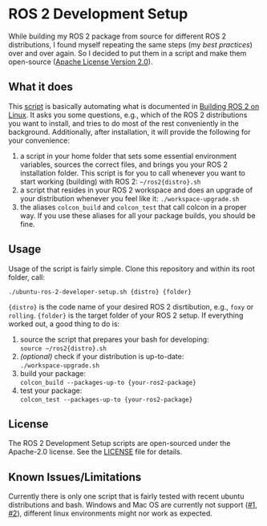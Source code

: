 # ROS 2 Development Setup

While building my ROS 2 package from source for different ROS 2 distributions, I found myself repeating the same steps (my *best practices*) over and over again. So I decided to put them in a script and make them open-source ([Apache License Version 2.0](./LICENSE)).

## What it does

This [script](./ubuntu-ros-2-developer-setup.sh) is basically automating what is documented in [Building ROS 2 on Linux](https://index.ros.org/doc/ros2/Installation/Crystal/Linux-Development-Setup/). It asks you some questions, e.g., which of the ROS 2 distributions you want to install, and tries to do most of the rest conveniently in the background. Additionally, after installation, it will provide the following for your convenience:  

1. a script in your home folder that sets some essential environment variables, sources the correct files, and brings you your ROS 2 installation folder. This script is for you to call whenever you want to start working (building) with ROS 2: `~/ros2{distro}.sh`
1. a script that resides in your ROS 2 workspace and does an upgrade of your distribution whenever you feel like it: `./workspace-upgrade.sh`
1. the aliases `colcon_build` and `colcon_test` that call colcon in a proper way. If you use these aliases for all your package builds, you should be fine. 

## Usage

Usage of the script is fairly simple. Clone this repository and within its root folder, call:  

`./ubuntu-ros-2-developer-setup.sh {distro} {folder}`

`{distro}` is the code name of your desired ROS 2 disrtibution, e.g., `foxy` or `rolling`. `{folder}` is the target folder of your ROS 2 setup. If everything worked out, a good thing to do is:

1. source the script that prepares your bash for developing:  
  `source ~/ros2{distro}.sh`
1. *(optional)* check if your distribution is up-to-date:  
  `./workspace-upgrade.sh`
1. build your package:  
  `colcon_build --packages-up-to {your-ros2-package}`
1. test your package:  
  `colcon_test --packages-up-to {your-ros2-package}`

## License

The ROS 2 Development Setup scripts are open-sourced under the Apache-2.0 license. See the [LICENSE](./LICENSE) file for details.

## Known Issues/Limitations

Currently there is only one script that is fairly tested with recent ubuntu distributions and bash. Windows and Mac OS are currently not support ([#1](https://github.com/norro/ros2-dev-setup/issues/1), [#2](https://github.com/norro/ros2-dev-setup/issues/2)), different linux environments might nor work as expected.
